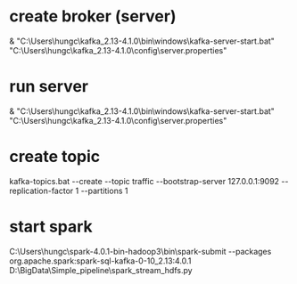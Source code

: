 # create broker (server)
& "C:\Users\hungc\kafka_2.13-4.1.0\bin\windows\kafka-server-start.bat" "C:\Users\hungc\kafka_2.13-4.1.0\config\server.properties"

# run server
& "C:\Users\hungc\kafka_2.13-4.1.0\bin\windows\kafka-server-start.bat" "C:\Users\hungc\kafka_2.13-4.1.0\config\server.properties"

# create topic
kafka-topics.bat --create --topic traffic --bootstrap-server 127.0.0.1:9092 --replication-factor 1 --partitions 1 

# start spark
C:\Users\hungc\spark-4.0.1-bin-hadoop3\bin\spark-submit --packages org.apache.spark:spark-sql-kafka-0-10_2.13:4.0.1 D:\BigData\Simple_pipeline\spark_stream_hdfs.py

